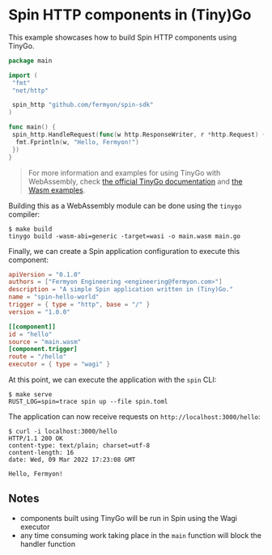 # Spin HTTP components in (Tiny)Go

This example showcases how to build Spin HTTP components using TinyGo.

```go
package main

import (
 "fmt"
 "net/http"

 spin_http "github.com/fermyon/spin-sdk"
)

func main() {
 spin_http.HandleRequest(func(w http.ResponseWriter, r *http.Request) {
  fmt.Fprintln(w, "Hello, Fermyon!")
 })
}
```

> For more information and examples for using TinyGo with WebAssembly, check
> [the official TinyGo documentation](https://tinygo.org/docs/guides/webassembly/)
> and
> [the Wasm examples](https://github.com/tinygo-org/tinygo/tree/release/src/examples/wasm).

Building this as a WebAssembly module can be done using the `tinygo` compiler:

```shell
$ make build
tinygo build -wasm-abi=generic -target=wasi -o main.wasm main.go
```

Finally, we can create a Spin application configuration to execute this
component:

```toml
apiVersion = "0.1.0"
authors = ["Fermyon Engineering <engineering@fermyon.com>"]
description = "A simple Spin application written in (Tiny)Go."
name = "spin-hello-world"
trigger = { type = "http", base = "/" }
version = "1.0.0"

[[component]]
id = "hello"
source = "main.wasm"
[component.trigger]
route = "/hello"
executor = { type = "wagi" }
```

At this point, we can execute the application with the `spin` CLI:

```shell
$ make serve
RUST_LOG=spin=trace spin up --file spin.toml
```

The application can now receive requests on `http://localhost:3000/hello`:

```shell
$ curl -i localhost:3000/hello
HTTP/1.1 200 OK
content-type: text/plain; charset=utf-8
content-length: 16
date: Wed, 09 Mar 2022 17:23:08 GMT

Hello, Fermyon!
```

## Notes

- components built using TinyGo will be run in Spin using the Wagi executor
- any time consuming work taking place in the `main` function will block the
  handler function

